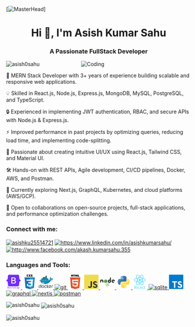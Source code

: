 [![MasterHead](https://codecondo.com/wp-content/uploads/2017/09/how-to-be-a-full-stack-developer.jpg)]
<h1 align="center">Hi 👋, I'm Asish Kumar Sahu</h1>
<h3 align="center">A Passionate FullStack Developer</h3>
<img align=right alt="Coding" width="300" src="https://simpleprogrammer.com/wp-content/uploads/2019/04/programmer-hero.png" />

<p align="left"> <img src="https://komarev.com/ghpvc/?username=asish0sahu&label=Profile%20views&color=0e75b6&style=flat" alt="asish0sahu" /> </p>

🚀 MERN Stack Developer with 3+ years of experience building scalable and responsive web applications.

💡 Skilled in React.js, Node.js, Express.js, MongoDB, MySQL, PostgreSQL, and TypeScript.

🔒 Experienced in implementing JWT authentication, RBAC, and secure APIs with Node.js & Express.js.

⚡ Improved performance in past projects by optimizing queries, reducing load time, and implementing code-splitting.

🎨 Passionate about creating intuitive UI/UX using React.js, Tailwind CSS, and Material UI.

🛠️ Hands-on with REST APIs, Agile development, CI/CD pipelines, Docker, AWS, and Postman.

🌱 Currently exploring Next.js, GraphQL, Kubernetes, and cloud platforms (AWS/GCP).

🤝 Open to collaborations on open-source projects, full-stack applications, and performance optimization challenges.

<h3 align="left">Connect with me:</h3>
<p align="left">
<a href="https://twitter.com/asishku25514721" target="blank"><img align="center" src="https://raw.githubusercontent.com/rahuldkjain/github-profile-readme-generator/master/src/images/icons/Social/twitter.svg" alt="asishku25514721" height="30" width="40" /></a>
<a href="https://www.linkedin.com/in/asishkumarsahu/" target="_blank"><img align="center" src="https://raw.githubusercontent.com/rahuldkjain/github-profile-readme-generator/master/src/images/icons/Social/linked-in-alt.svg" alt="https://www.linkedin.com/in/asishkumarsahu/" height="30" width="40" /></a>
<a href="https://fb.com/http://www.facebook.com/akash.kumarsahu.355" target="blank"><img align="center" src="https://raw.githubusercontent.com/rahuldkjain/github-profile-readme-generator/master/src/images/icons/Social/facebook.svg" alt="http://www.facebook.com/akash.kumarsahu.355" height="30" width="40" /></a>
</p>

<h3 align="left">Languages and Tools:</h3>
<p align="left"> <a href="https://getbootstrap.com" target="_blank" rel="noreferrer"> <img src="https://raw.githubusercontent.com/devicons/devicon/master/icons/bootstrap/bootstrap-plain-wordmark.svg" alt="bootstrap" width="40" height="40"/> </a> <a href="https://www.w3schools.com/css/" target="_blank" rel="noreferrer"> <img src="https://raw.githubusercontent.com/devicons/devicon/master/icons/css3/css3-original-wordmark.svg" alt="css3" width="40" height="40"/> </a> <a href="https://www.docker.com/" target="_blank" rel="noreferrer"> <img src="https://raw.githubusercontent.com/devicons/devicon/master/icons/docker/docker-original-wordmark.svg" alt="docker" width="40" height="40"/> </a> <a href="https://git-scm.com/" target="_blank" rel="noreferrer"> <img src="https://www.vectorlogo.zone/logos/git-scm/git-scm-icon.svg" alt="git" width="40" height="40"/> </a> <a href="https://www.w3.org/html/" target="_blank" rel="noreferrer"> <img src="https://raw.githubusercontent.com/devicons/devicon/master/icons/html5/html5-original-wordmark.svg" alt="html5" width="40" height="40"/> </a> <a href="https://developer.mozilla.org/en-US/docs/Web/JavaScript" target="_blank" rel="noreferrer"> <img src="https://raw.githubusercontent.com/devicons/devicon/master/icons/javascript/javascript-original.svg" alt="javascript" width="40" height="40"/> </a> <a href="https://nodejs.org" target="_blank" rel="noreferrer"> <img src="https://raw.githubusercontent.com/devicons/devicon/master/icons/nodejs/nodejs-original-wordmark.svg" alt="nodejs" width="40" height="40"/> </a> <a href="https://www.python.org" target="_blank" rel="noreferrer"> <img src="https://raw.githubusercontent.com/devicons/devicon/master/icons/python/python-original.svg" alt="python" width="40" height="40"/> </a> <a href="https://reactjs.org/" target="_blank" rel="noreferrer"> <img src="https://raw.githubusercontent.com/devicons/devicon/master/icons/react/react-original-wordmark.svg" alt="react" width="40" height="40"/> </a> <a href="https://www.sqlite.org/" target="_blank" rel="noreferrer"> <img src="https://www.vectorlogo.zone/logos/sqlite/sqlite-icon.svg" alt="sqlite" width="40" height="40"/> </a>
<a href="https://www.typescriptlang.org/" target="_blank" rel="noreferrer"> 
  <img src="https://raw.githubusercontent.com/devicons/devicon/master/icons/typescript/typescript-original.svg" alt="typescript" width="40" height="40"/> 
</a>

<a href="https://graphql.org/" target="_blank" rel="noreferrer"> 
  <img src="https://www.vectorlogo.zone/logos/graphql/graphql-icon.svg" alt="graphql" width="40" height="40"/> 
</a>

<a href="https://nextjs.org/" target="_blank" rel="noreferrer"> 
  <img src="https://cdn.worldvectorlogo.com/logos/nextjs-2.svg" alt="nextjs" width="40" height="40"/> 
</a>

<a href="https://www.postman.com/" target="_blank" rel="noreferrer"> 
  <img src="https://www.vectorlogo.zone/logos/getpostman/getpostman-icon.svg" alt="postman" width="40" height="40"/> 
</a>


</p>

<p><img align="left" src="https://github-readme-stats.vercel.app/api/top-langs?username=asish0sahu&show_icons=true&locale=en&layout=compact" alt="asish0sahu" /></p>

<p>&nbsp;<img align="center" src="https://github-readme-stats.vercel.app/api?username=asish0sahu&show_icons=true&locale=en" alt="asish0sahu" /></p>

<p><img align="center" src="https://github-readme-streak-stats.herokuapp.com/?user=asish0sahu&" alt="asish0sahu" /></p>
